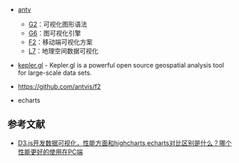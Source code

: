 - [antv](https://antv.alipay.com/zh-cn/index.html)

    - [G2](https://antv.alipay.com/zh-cn/g2/3.x/index.html)：可视化图形语法
    - [G6](https://antv.alipay.com/zh-cn/g6/3.x/index.html)：图可视化引擎
    - [F2](https://antv.alipay.com/zh-cn/f2/3.x/index.html)：移动端可视化方案
    - [L7](https://antv.alipay.com/zh-cn/l7/1.x/index.html)：地理空间数据可视化

- [kepler.gl](https://kepler.gl/) - Kepler.gl is a powerful open source geospatial analysis tool for large-scale data sets.
- https://github.com/antvis/f2
- echarts

## 参考文献

- [D3.js开发数据可视化，性能方面和highcharts,echarts对比区别是什么？哪个性能更好的使用在PC端](https://www.zhihu.com/question/28687373)
